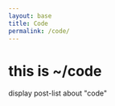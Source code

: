 ```yaml
---
layout: base
title: Code
permalink: /code/
---
```


# this is ~/code

display post-list about "code"

